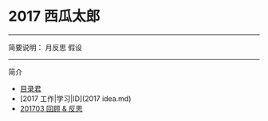 # **2017 西瓜太郎**

- -  - - --
简要说明：
月反思
假设

- - - - -
简介
 - [目录君](README.md)
 - [2017 工作|学习|ID](2017 idea.md)
 - [201703 回顾 & 反思](201703反思.md)
